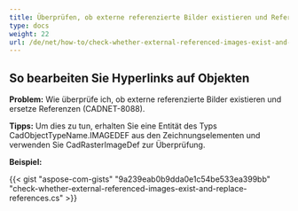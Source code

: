 ```yaml
---
title: Überprüfen, ob externe referenzierte Bilder existieren und Referenzen ersetzen
type: docs
weight: 22
url: /de/net/how-to/check-whether-external-referenced-images-exist-and-replace-references/
---
```


## **So bearbeiten Sie Hyperlinks auf Objekten**

**Problem:** Wie überprüfe ich, ob externe referenzierte Bilder existieren und ersetze Referenzen (CADNET-8088).

**Tipps:** Um dies zu tun, erhalten Sie eine Entität des Typs CadObjectTypeName.IMAGEDEF aus den Zeichnungselementen und verwenden Sie CadRasterImageDef zur Überprüfung.

**Beispiel:**

{{< gist "aspose-com-gists" "9a239eab0b9dda0e1c54be533ea399bb" "check-whether-external-referenced-images-exist-and-replace-references.cs" >}}
